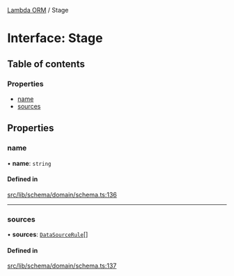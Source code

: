[Lambda ORM](../README.md) / Stage

# Interface: Stage

## Table of contents

### Properties

- [name](Stage.md#name)
- [sources](Stage.md#sources)

## Properties

### name

• **name**: `string`

#### Defined in

[src/lib/schema/domain/schema.ts:136](https://github.com/FlavioLionelRita/lambdaorm/blob/f496198b/src/lib/schema/domain/schema.ts#L136)

___

### sources

• **sources**: [`DataSourceRule`](DataSourceRule.md)[]

#### Defined in

[src/lib/schema/domain/schema.ts:137](https://github.com/FlavioLionelRita/lambdaorm/blob/f496198b/src/lib/schema/domain/schema.ts#L137)
